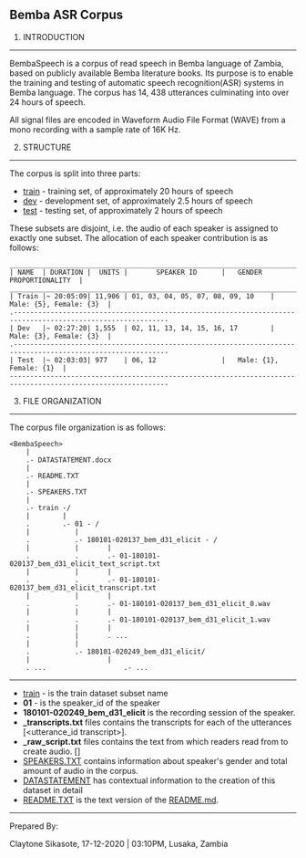 ## Bemba ASR Corpus

1. INTRODUCTION

----------------------

BembaSpeech is a corpus of read speech in Bemba language of Zambia, based on publicly available Bemba literature books. Its purpose is to enable the training and testing of automatic speech recognition(ASR) systems in Bemba language. The corpus has 14, 438 utterances culminating into over 24 hours of speech.

All signal files are encoded in Waveform Audio File Format (WAVE) from a mono recording with a sample rate of 16K Hz.

2. STRUCTURE

-------------

The corpus is split into three parts:

* [train](BembaSpeech/train) - training set, of approximately 20 hours of speech 
* [dev](BembaSpeech/dev)   - development set, of approximately 2.5 hours of speech
* [test](BembaSpeech/test)  - testing set, of approximately 2 hours of speech

These subsets are disjoint, i.e. the audio of each speaker is assigned to exactly one subset. The allocation of each speaker contribution is as follows:

    _____________________________________________________________________________________________________________
    | NAME  | DURATION |  UNITS | 		SPEAKER ID		|   GENDER PROPORTIONALITY  |
    _____________________________________________________________________________________________________________
    | Train |~ 20:05:09| 11,906 | 01, 03, 04, 05, 07, 08, 09, 10	|   Male: {5}, Female: {3}  |
    .------------------------------------------------------------------------------------------------------------
    | Dev	|~ 02:27:20| 1,555  | 02, 11, 13, 14, 15, 16, 17		|   Male: {3}, Female: {3}  | 
    .------------------------------------------------------------------------------------------------------------
    | Test	|~ 02:03:03| 977    | 06, 12				|   Male: {1}, Female: {1}  |
    -------------------------------------------------------------------------------------------------------------
    

3. FILE ORGANIZATION

----------------
The corpus file organization is as follows:

    <BembaSpeech>
        |
        .- DATASTATEMENT.docx
        |
        .- README.TXT
        |
        .- SPEAKERS.TXT
        |
        .- train -/
        |        |
        .        .- 01 - /
        |           |
        .           .- 180101-020137_bem_d31_elicit - /
        |           |	    |
        .           .	    .- 01-180101-020137_bem_d31_elicit_text_script.txt
        |           |	    |
        .           .	    .- 01-180101-020137_bem_d31_elicit_transcript.txt
        |           |	    |    
        .           .	    .- 01-180101-020137_bem_d31_elicit_0.wav
        |           |	    |
        .           .	    .- 01-180101-020137_bem_d31_elicit_1.wav
        |           |	    |
        .           |	    . ...
        |           |
        .           .- 180101-020249_bem_d31_elicit/
        |           	    |
        . ...                   .- ...
               	    

------------------
* [train](BembaSpeech/train) - is the train dataset subset name
* **01**    - is the speaker_id of the speaker
* **180101-020249_bem_d31_elicit** is the recording session of the speaker. 
* **_transcripts.txt** files contains the transcripts for each of the utterances [<utterance_id transcript>]. 
* **_raw_script.txt** files contains the text from which readers read from to create audio. [<transcripts>]
* [SPEAKERS.TXT](BembaSpeech/SPEAKERS.TXT) contains information about speaker's gender and total amount of audio in the corpus.
* [DATASTATEMENT](BembaSpeech/DATASTATEMENT.pdf) has contextual information to the creation of this dataset in detail
* [README.TXT](BembaSpeech/README.TXT) is the text version of the [README.md](README.md).


-----------------
Prepared By:

Claytone Sikasote, 
17-12-2020 | 03:10PM, 
Lusaka, Zambia

